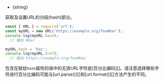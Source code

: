 
* {string}

获取及设置URL的分段(hash)部分。

```js
const { URL } = require('url');
const myURL = new URL('https://example.org/foo#bar');
console.log(myURL.hash);
  // 输出 #bar

myURL.hash = 'baz';
console.log(myURL.href);
  // 输出 https://example.org/foo#baz
```

包含在赋给`hash`属性的值中的无效URL字符是[百分比编码][]。请注意选择哪些字符进行百分比编码可能与[url.parse()][]和[url.format()][]方法产生的不同。

